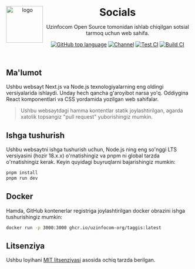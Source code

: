 <header>
<img src="https://oss.uzinfocom.uz/favicons/pinned.svg" alt="logo" height="100" align="left">
<h1 style="display: inline">Socials</h1>

Uzinfocom Open Source tomonidan ishlab chiqilgan sotsial tarmoq uchun web sahifa.

[![GitHub top language](https://img.shields.io/github/languages/top/uzinfocom-org/website?style=flat-square&logo=github)](https://github.com/uzinfocom-org/taggis)
[![Channel](https://img.shields.io/badge/Chat-grey?style=flat-square&logo=telegram)](https://t.me/uzinfocom_oss)
[![Test CI](https://github.com/uzinfocom-org/taggis/actions/workflows/test.yml/badge.svg)](https://github.com/uzinfocom-org/taggis/actions/workflows/test.yml)
[![Build CI](https://github.com/uzinfocom-org/taggis/actions/workflows/build.yml/badge.svg)](https://github.com/uzinfocom-org/taggis/actions/workflows/build.yml)

</header>

## Ma'lumot

Ushbu websayt Next.js va Node.js texnologiyalarning eng oldingi versiyalarida ishlaydi. Unday hech qancha g'aroyibot narsa yo'q. Oddiygina React komponentlari
va CSS yordamida yozilgan web sahifalar.

> Ushbu websaytdagi hamma kontentlar statik joylashtirilgan, agarda xatolik topsangiz "pull request" yuborishingiz mumkin.

## Ishga tushurish

Ushbu websaytni ishga tushurish uchun, Node.js ning eng so'nggi LTS versiyasini (hozir 18.x.x) o'rnatishingiz va pnpm ni global tarzda o'rnatishingiz kerak.
Keyin quyidagi buyruqlarni bajarishingiz mumkin:

```bash
pnpm install
pnpm run dev
```

## Docker

Hamda, GitHub kontenerlar registriga joylashtirilgan docker obrazini ishga tushurishingiz mumkin:

```bash
docker run -p 3000:3000 ghcr.io/uzinfocom-org/taggis:latest
```

## Litsenziya

Ushbu loyihani [MIT litsenziyasi](LICENSE) asosida ochiq tarzda berilgan.
